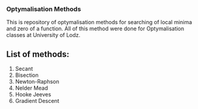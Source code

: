 ### Optymalisation Methods

This is repository of optymalisation methods for searching of local minima and zero of a function. All of this method were done for Optymalisation classes at University of Lodz.

## List of methods:

1. Secant
2. Bisection
3. Newton-Raphson
4. Nelder Mead
5. Hooke Jeeves
6. Gradient Descent
